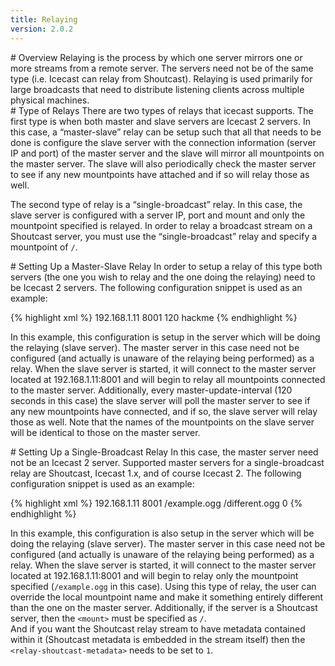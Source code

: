 ```yaml
---
title: Relaying
version: 2.0.2
---
```


<article markdown="1">
# Overview
Relaying is the process by which one server mirrors one or more streams from a remote server. The servers
need not be of the same type (i.e. Icecast can relay from Shoutcast). Relaying is used primarily for large
broadcasts that need to distribute listening clients across multiple physical machines.

</article>

<article markdown="1">
# Type of Relays
There are two types of relays that icecast supports.  
The first type is when both master and slave servers are Icecast 2 servers. In this case, a “master-slave” relay
can be setup such that all that needs to be done is configure the slave server with the connection information
(server IP and port) of the master server and the slave will mirror all mountpoints on the master server. The slave
will also periodically check the master server to see if any new mountpoints have attached and if so will relay those
as well.  

The second type of relay is a “single-broadcast” relay. In this case, the slave server is configured with a
server IP, port and mount and only the mountpoint specified is relayed. In order to relay a broadcast stream on
a Shoutcast server, you must use the “single-broadcast” relay and specify a mountpoint of `/`.

</article>

<article markdown="1">
# Setting Up a Master-Slave Relay
In order to setup a relay of this type both servers (the one you wish to relay and the one doing the relaying)
need to be Icecast 2 servers. The following configuration snippet is used as an example:

{% highlight xml %}
<master-server>192.168.1.11</master-server>
<master-server-port>8001</master-server-port>
<master-update-interval>120</master-update-interval>
<master-password>hackme</master-password>
{% endhighlight %}

In this example, this configuration is setup in the server which will be doing the relaying (slave server).
The master server in this case need not be configured (and actually is unaware of the relaying being performed)
as a relay. When the slave server is started, it will connect to the master server located at 192.168.1.11:8001
and will begin to relay all mountpoints connected to the master server. Additionally, every master-update-interval
(120 seconds in this case) the slave server will poll the master server to see if any new mountpoints have connected,
and if so, the slave server will relay those as well. Note that the names of the mountpoints on the slave server will
be identical to those on the master server. 

</article>

<article markdown="1">
# Setting Up a Single-Broadcast Relay
In this case, the master server need not be an Icecast 2 server. Supported master servers for a single-broadcast
relay are Shoutcast, Icecast 1.x, and of course Icecast 2. The following configuration snippet is used as an example:

{% highlight xml %}
<relay>
    <server>192.168.1.11</server>
    <port>8001</port>
    <mount>/example.ogg</mount>
    <local-mount>/different.ogg</local-mount>
    <relay-shoutcast-metadata>0</relay-shoutcast-metadata>
</relay>
{% endhighlight %}

In this example, this configuration is also setup in the server which will be doing the relaying (slave server). 
The master server in this case need not be configured (and actually is unaware of the relaying being performed) as a
relay. When the slave server is started, it will connect to the master server located at 192.168.1.11:8001 and will
begin to relay only the mountpoint specified (`/example.ogg` in this case). Using this type of relay, the user can
override the local mountpoint name and make it something entirely different than the one on the master server.
Additionally, if the server is a Shoutcast server, then the `<mount>` must be specified as `/`.  
And if you want the Shoutcast relay stream to have metadata contained within it (Shoutcast metadata is embedded
in the stream itself) then the `<relay-shoutcast-metadata>` needs to be set to `1`.

</article>
